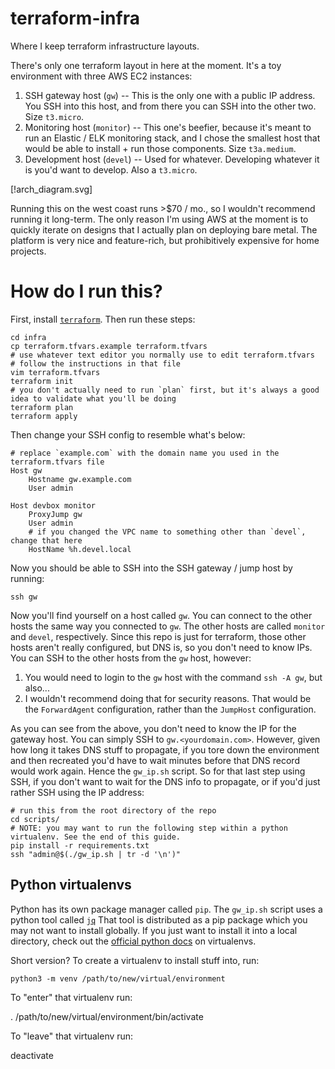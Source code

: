 # terraform-infra

Where I keep terraform infrastructure layouts.

There's only one terraform layout in here at the moment.
It's a toy environment with three AWS EC2 instances:

1. SSH gateway host (`gw`) -- This is the only one with a public IP address. You SSH into this host, and from there you can SSH into the other two. Size `t3.micro`.
2. Monitoring host (`monitor`) -- This one's beefier, because it's meant to run an Elastic / ELK monitoring stack, and I chose the smallest host that would be able to install + run those components. Size `t3a.medium`.
3. Development host (`devel`) -- Used for whatever. Developing whatever it is you'd want to develop. Also a `t3.micro`.

[!arch_diagram.svg]

Running this on the west coast runs >$70 / mo., so I wouldn't recommend running it long-term.
The only reason I'm using AWS at the moment is to quickly iterate on designs that I actually plan on deploying bare metal.
The platform is very nice and feature-rich, but prohibitively expensive for home projects.

# How do I run this?

First, install [`terraform`][terraform].
Then run these steps:

    cd infra
    cp terraform.tfvars.example terraform.tfvars
    # use whatever text editor you normally use to edit terraform.tfvars
    # follow the instructions in that file
    vim terraform.tfvars 
    terraform init
    # you don't actually need to run `plan` first, but it's always a good idea to validate what you'll be doing
    terraform plan
    terraform apply

Then change your SSH config to resemble what's below:

    # replace `example.com` with the domain name you used in the terraform.tfvars file
    Host gw
        Hostname gw.example.com
        User admin

    Host devbox monitor
        ProxyJump gw
        User admin
        # if you changed the VPC name to something other than `devel`, change that here
        HostName %h.devel.local

Now you should be able to SSH into the SSH gateway / jump host by running:

    ssh gw

Now you'll find yourself on a host called `gw`.
You can connect to the other hosts the same way you connected to `gw`.
The other hosts are called `monitor` and `devel`, respectively.
Since this repo is just for terraform, those other hosts aren't really configured, but DNS is, so you don't need to know IPs.
You can SSH to the other hosts from the `gw` host, however:

1. You would need to login to the `gw` host with the command `ssh -A gw`, but also...
2. I wouldn't recommend doing that for security reasons. That would be the `ForwardAgent` configuration, rather than the `JumpHost` configuration.

As you can see from the above, you don't need to know the IP for the gateway host.
You can simply SSH to `gw.<yourdomain.com>`.
However, given how long it takes DNS stuff to propagate, if you tore down the environment and then recreated you'd have to wait minutes before that DNS record would work again.
Hence the `gw_ip.sh` script.
So for that last step using SSH, if you don't want to wait for the DNS info to propagate, or if you'd just rather SSH using the IP address:

    # run this from the root directory of the repo
    cd scripts/
    # NOTE: you may want to run the following step within a python virtualenv. See the end of this guide.
    pip install -r requirements.txt
    ssh "admin@$(./gw_ip.sh | tr -d '\n')"

## Python virtualenvs

Python has its own package manager called `pip`.
The `gw_ip.sh` script uses a python tool called [`jq`][]
That tool is distributed as a pip package which you may not want to install globally.
If you just want to install it into a local directory, check out the [official python docs][] on virtualenvs.

Short version? To create a virtualenv to install stuff into, run:

    python3 -m venv /path/to/new/virtual/environment

To "enter" that virtualenv run:

   . /path/to/new/virtual/environment/bin/activate

To "leave" that virtualenv run:

   deactivate

[terraform]: https://www.terraform.io/
[official python docs]: https://docs.python.org/3/library/venv.html#creating-virtual-environments
[`jq`]: https://stedolan.github.io/jq/


